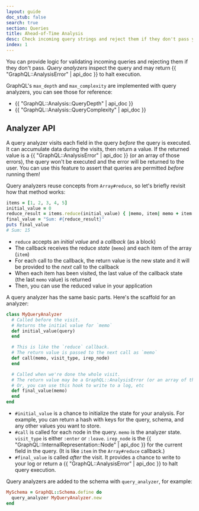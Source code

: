 ```yaml
---
layout: guide
doc_stub: false
search: true
section: Queries
title: Ahead-of-Time Analysis
desc: Check incoming query strings and reject them if they don't pass your checks
index: 1
---
```


You can provide logic for validating incoming queries and rejecting them if they don't pass. _Query analyzers_ inspect the query and may return {{ "GraphQL::AnalysisError" | api_doc }} to halt execution.

GraphQL's `max_depth` and `max_complexity` are implemented with query analyzers, you can see those for reference:

- {{ "GraphQL::Analysis::QueryDepth" | api_doc }}
- {{ "GraphQL::Analysis::QueryComplexity" | api_doc }}

## Analyzer API

A query analyzer visits each field in the query _before_ the query is executed. It can accumulate data during the visits, then return a value. If the returned value is a {{ "GraphQL::AnalysisError" | api_doc }} (or an array of those errors), the query won't be executed and the error will be returned to the user. You can use this feature to assert that queries are permitted _before_ running them!

Query analyzers reuse concepts from `Array#reduce`, so let's briefly revisit how that method works:

```ruby
items = [1, 2, 3, 4, 5]
initial_value = 0
reduce_result = items.reduce(initial_value) { |memo, item| memo + item }
final_value = "Sum: #{reduce_result}"
puts final_value
# Sum: 15
```

- `reduce` accepts an _initial value_ and a _callback_ (as a block)
- The callback receives the reduce _state_ (`memo`) and each item of the array (`item`)
- For each call to the callback, the return value is the new state and it will be provided to the _next_ call to the callback
- When each item has been visited, the last value of the callback state (the last `memo` value) is returned
- Then, you can use the reduced value in your application

A query analyzer has the same basic parts. Here's the scaffold for an analyzer:

```ruby
class MyQueryAnalyzer
  # Called before the visit.
  # Returns the initial value for `memo`
  def initial_value(query)
  end

  # This is like the `reduce` callback.
  # The return value is passed to the next call as `memo`
  def call(memo, visit_type, irep_node)
  end

  # Called when we're done the whole visit.
  # The return value may be a GraphQL::AnalysisError (or an array of them).
  # Or, you can use this hook to write to a log, etc
  def final_value(memo)
  end
end
```

- `#initial_value` is a chance to initialize the state for your analysis. For example, you can return a hash with keys for the query, schema, and any other values you want to store.
- `#call` is called for each node in the query. `memo` is the analyzer state. `visit_type` is either `:enter` or `:leave`. `irep_node` is the {{ "GraphQL::InternalRepresentation::Node" | api_doc }} for the current field in the query. (It is like `item` in the `Array#reduce` callback.)
- `#final_value` is called _after_ the visit. It provides a chance to write to your log or return a {{ "GraphQL::AnalysisError" | api_doc }} to halt query execution.

Query analyzers are added to the schema with `query_analyzer`, for example:

```ruby
MySchema = GraphQL::Schema.define do
  query_analyzer MyQueryAnalyzer.new
end
```
